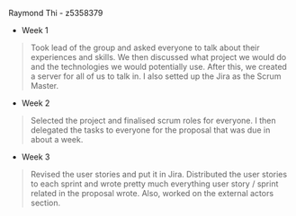 Raymond Thi - z5358379

* Week 1
>Took lead of the group and asked everyone to talk about their experiences and skills. We then discussed what project we would do and the technologies we would potentially use. After this, we created a server for all of us to talk in. I also setted up the Jira as the Scrum Master.

* Week 2
>Selected the project and finalised scrum roles for everyone. I then delegated the tasks to everyone for the proposal that was due in about a week.

* Week 3
>Revised the user stories and put it in Jira. Distributed the user stories to each sprint and wrote pretty much everything user story / sprint related in the proposal wrote. Also, worked on the external actors section.
